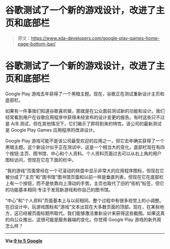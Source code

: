# 谷歌测试了一个新的游戏设计，改进了主页和底部栏

> 原文：<https://www.xda-developers.com/google-play-games-home-page-bottom-bar/>

# 谷歌测试了一个新的游戏设计，改进了主页和底部栏

Google Play 游戏去年获得了一个黑暗主题。现在，谷歌正在测试重新设计主页和底部栏。

如果有一件事我们知道谷歌喜欢做，那就是在公众面前测试新的功能和设计。我们经常看到用户在谷歌应用程序中获得未经宣布的设计变更的报告。有时这些只不过是 A/B 测试，但在其他情况下，它们揭示了即将到来的特性。该公司的最新测试是 Google Play Games 应用程序的改进设计。

Google Play 游戏可能不是该公司最受欢迎的应用之一，但它去年确实获得了一个黑暗主题。这个新设计似乎正在测试中，这是一个相当大的变化。底部栏现在有四个按钮:主页、图书馆、中心和个人资料。个人资料页面过去可以从右上角的用户图标访问，但现在它在下面的栏中。

“我的游戏”页面曾经在一个可滚动的转盘中显示非常大的应用程序图标，但现在它被分成了“主页”和“图书馆”图书馆页面和以前一样是垂直列表，但现在它在底部栏上有一个按钮，而不是依靠向上滑动的手势。主页也取代了旧的“街机”标签，但它的功能基本相同:专注于发现新游戏和你自己的图书馆。

“中心”和“个人资料”页面基本上与以前相同。整个过程中有很多视觉上的小调整。在旧设计中，玩游戏图标和“游戏”文本出现在大多数页面的顶部。现在，在某些地方，这已经被页面标题所取代。我们能够激活重新设计来获得这些截图。如果这真的向公众推出，这很可能是服务器端的变化。你觉得 Google Play 游戏的新外观怎么样？

* * *

**Via:[9 to 5 Google](https://9to5google.com/2019/08/01/google-play-games-revamp/)**